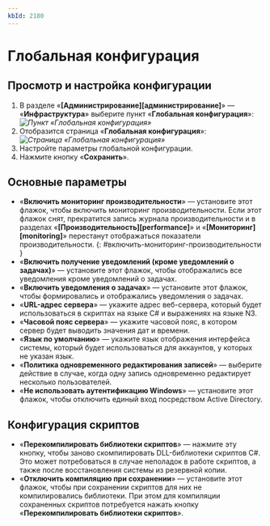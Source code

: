 ```yaml
---
kbId: 2180
---
```


# Глобальная конфигурация

## Просмотр и настройка конфигурации

1. В разделе «**[Администрирование][администрирование]**» — «**Инфраструктура**» выберите пункт «**Глобальная конфигурация**»:
*![Пункт «Глобальная конфигурация»](global_configuration.png)*
2. Отобразится страница «**Глобальная конфигурация**»:
*![Страница «Глобальная конфигурация»](global_configuration_page.png)*
3. Настройте параметры глобальной конфигурации.
4. Нажмите кнопку «**Сохранить**».

## Основные параметры

* «**Включить мониторинг производительности**» — установите этот флажок, чтобы включить мониторинг производительности. Если этот флажок снят, прекратится запись журнала производительности и в разделах «**[Производительность][performance]**» и «**[Мониторинг][monitoring]**» перестанут отображаться показатели производительности.
{: #включить-мониторинг-производительности }
* «**Включить получение уведомлений (кроме уведомлений о задачах)**» — установите этот флажок, чтобы отображались все уведомления кроме уведомлений о задачах.
* «**Включить уведомления о задачах**» — установите этот флажок, чтобы формировались и отображались уведомления о задачах.
* «**URL-адрес сервера**» — укажите адрес веб-сервера, который будет использоваться в скриптах на языке C# и выражениях на языке N3.
* «**Часовой пояс сервера**» — укажите часовой пояс, в котором сервер будет выводить значения дат и времени.
* «**Язык по умолчанию**» — укажите язык отображения интерфейса системы, который будет использоваться для аккаунтов, у которых не указан язык.
* «**Политика одновременного редактирования записей**» — выберите действие в случае, когда одну запись одновременно редактирует несколько пользователей.
* «**Не использовать аутентификацию Windows**» — установите этот флажок, чтобы отключить единый вход посредством Active Directory.

## Конфигурация скриптов

* «**Перекомпилировать библиотеки скриптов**» — нажмите эту кнопку, чтобы заново скомпилировать DLL-библиотеки скриптов C#. Это может потребоваться в случае неполадок в работе скриптов, а также после восстановления системы из резервной копии.
* «**Отключить компиляцию при сохранении**» — установите этот флажок, чтобы при сохранении скриптов для них не компилировались библиотеки. При этом для компиляции сохраненных скриптов потребуется нажать кнопку «**Перекомпилировать библиотеки скриптов**».

